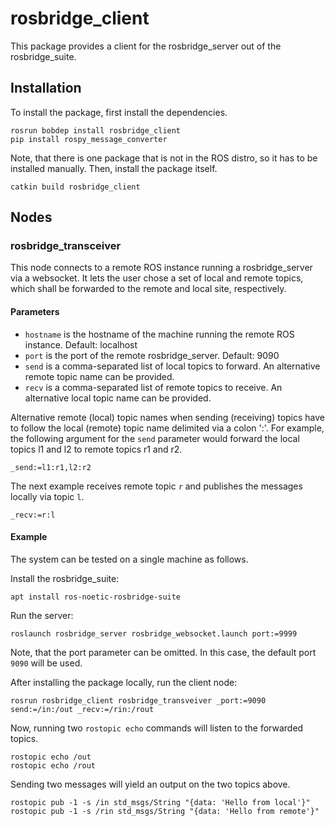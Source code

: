 # rosbridge_client

This package provides a client for the rosbridge_server out of the rosbridge_suite.

## Installation

To install the package, first install the dependencies.
```
rosrun bobdep install rosbridge_client
pip install rospy_message_converter
```
Note, that there is one package that is not in the ROS distro, so it has to be installed manually.
Then, install the package itself.
```
catkin build rosbridge_client
```

## Nodes

### rosbridge_transceiver

This node connects to a remote ROS instance running a rosbridge_server via a websocket.
It lets the user chose a set of local and remote topics, which shall be forwarded to the remote and local site, respectively.

#### Parameters

* ``hostname`` is the hostname of the machine running the remote ROS instance. Default: localhost
* ``port`` is the port of the remote rosbridge_server. Default: 9090
* ``send`` is a comma-separated list of local topics to forward. An alternative remote topic name can be provided.
* ``recv`` is a comma-separated list of remote topics to receive. An alternative local topic name can be provided.

Alternative remote (local) topic names when sending (receiving) topics have to follow the local (remote) topic name delimited via a colon ':'.
For example, the following argument for the ``send`` parameter would forward the local topics l1 and l2 to remote topics r1 and r2.
```
_send:=l1:r1,l2:r2
```
The next example receives remote topic `r` and publishes the messages locally via topic `l`.
```
_recv:=r:l
```

#### Example

The system can be tested on a single machine as follows.

Install the rosbridge_suite:
```
apt install ros-noetic-rosbridge-suite
```

Run the server:
```
roslaunch rosbridge_server rosbridge_websocket.launch port:=9999
```
Note, that the port parameter can be omitted.
In this case, the default port `9090` will be used.

After installing the package locally, run the client node:
```
rosrun rosbridge_client rosbridge_transveiver _port:=9090 send:=/in:/out _recv:=/rin:/rout
```

Now, running two `rostopic echo` commands will listen to the forwarded topics.
```
rostopic echo /out
rostopic echo /rout
```

Sending two messages will yield an output on the two topics above.
```
rostopic pub -1 -s /in std_msgs/String "{data: 'Hello from local'}"
rostopic pub -1 -s /rin std_msgs/String "{data: 'Hello from remote'}"
```

